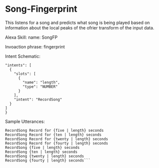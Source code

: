 # Song-Fingerprint

This listens for a song and predicts what song is being played based on information about the local peaks of the ofrier transform of the input data.

Alexa Skill:
  name: SongFP

  Invoaction phrase: fingerprint
  
  Intent Schematic:
  ```{
  "intents": [
    {
      "slots": [
        {
          "name": "length",
          "type": "NUMBER"
        }
      ],
      "intent": "RecordSong"
    }
  ]
}
```
Sample Utterances:

```
RecordSong Record for {five | length} seconds
RecordSong Record for {ten | length} seconds
RecordSong Record for {twenty | length} seconds
RecordSong Record for {fourty | length} seconds
RecordSong {five | length} seconds
RecordSong {ten | length} seconds
RecordSong {twenty | length} seconds
RecordSong {fourty | length} seconds```
